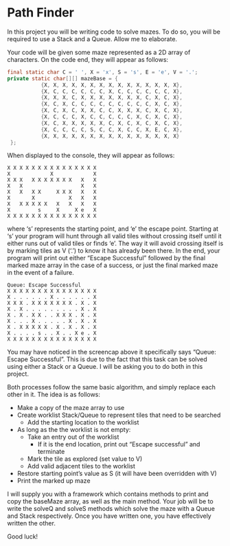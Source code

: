 # Path Finder
In this project you will be writing code to solve mazes. To do so, you will be required to use a Stack and a Queue. Allow me to elaborate.

Your code will be given some maze represented as a 2D array of characters. On the code end, they will appear as follows:
```java
final static char C = ' ', X = 'x', S = 's', E = 'e', V = '.';
private static char[][] mazeBase = {
           {X, X, X, X, X, X, X, X, X, X, X, X, X, X, X},
           {X, C, C, C, C, C, C, X, C, C, C, C, C, C, X},
           {X, X, X, C, X, X, X, X, X, X, X, C, X, C, X},
           {X, C, X, C, C, C, C, C, C, C, C, C, X, C, X},
           {X, C, X, C, X, X, C, C, X, X, X, C, X, C, X},
           {X, C, C, C, X, C, C, C, C, C, X, C, X, C, X},
           {X, C, X, X, X, X, X, C, X, C, X, C, X, C, X},
           {X, C, C, C, C, S, C, C, X, C, C, X, E, C, X},
           {X, X, X, X, X, X, X, X, X, X, X, X, X, X, X}
 };
```
When displayed to the console, they will appear as follows:
```
X X X X X X X X X X X X X X X
X             X             X
X X X   X X X X X X X   X   X
X   X                   X   X
X   X   X X     X X X   X   X
X       X           X   X   X
X   X X X X X   X   X   X   X
X         s     X     X e   X
X X X X X X X X X X X X X X X
```
where ‘s’ represents the starting point, and ‘e’ the escape point. Starting at ‘s’ your program will hunt through all valid tiles without crossing itself until it either runs out of valid tiles or finds ‘e’.
The way it will avoid crossing itself is by marking tiles as V (‘.’) to know it has already been there. In the end, your program will print out either “Escape Successful” followed by the final marked maze array in the case of a success, or just the final marked maze in the event of a failure.
```
Queue: Escape Successful
X X X X X X X X X X X X X X X
X . . . . . . X . . . . . . X
X X X . X X X X X X X . X . X
X . X . . . . . . . . . X . X
X . X . X X . . X X X . X . X
X . . . X . . . . . X . X . X
X . X X X X X . X . X . X . X
X . . . . s . . X . . X e . X
X X X X X X X X X X X X X X X
```
You may have noticed in the screencap above it specifically says “Queue: Escape Successful”. This is due to the fact that this task can be solved using either a Stack or a Queue. I will be asking you to do both in this project.

Both processes follow the same basic algorithm, and simply replace each other in it. The idea is as follows:

- Make a copy of the maze array to use
- Create worklist Stack/Queue to represent tiles that need to be searched
  - Add the starting location to the worklist
- As long as the the worklist is not empty:
  - Take an entry out of the worklist
    - If it is the end location, print out “Escape successful” and terminate
  - Mark the tile as explored (set value to V)
  - Add valid adjacent tiles to the worklist
- Restore starting point’s value as S (it will have been overridden with V)
- Print the marked up maze

I will supply you with a framework which contains methods to print and copy the baseMaze array, as well as the main method. Your job will be to write the solveQ and solveS methods which solve the maze with a Queue and Stack respectively. Once you have written one, you have effectively written the other.

Good luck!